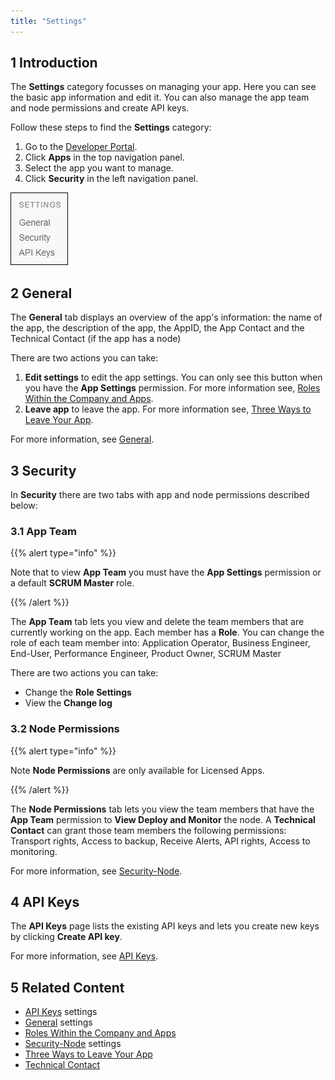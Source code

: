 ```yaml
---
title: "Settings"
---
```


## 1 Introduction

The **Settings** category focusses on managing your app. Here you can see the basic app information and edit it. You can also manage the app team and node permissions and create API keys.

Follow these steps to find the **Settings** category:

1.  Go to the [Developer Portal](http://home.mendix.com).
2.  Click **Apps** in the top navigation panel.
4.  Select the app you want to manage.
5.  Click **Security** in the left navigation panel.

  ![](attachments/settings.png)

## 2 General

The **General** tab displays an overview of the app's information: the name of the app, the description of the app, the AppID, the App Contact and the Technical Contact (if the app has a node)

There are two actions you can take:

1. **Edit settings** to edit the app settings. You can only see this button when you have the **App Settings** permission. For more information see, [Roles Within the Company and Apps](/developerportal/general/roles).
2. **Leave app** to leave the app. For more information see, [Three Ways to Leave Your App](/developerportal/general/leave-app).

For more information, see [General](/developerportal/settings/general-settings).

## 3 Security

In **Security** there are two tabs with app and node permissions described below:

### 3.1 App Team

{{% alert type="info" %}}

Note that to view **App Team** you must have the **App Settings** permission or a default **SCRUM Master** role.

{{% /alert %}}

The **App Team** tab lets you view and delete the team members that are currently working on the app. Each member has a **Role**.
You can change the role of each team member into: Application Operator, Business Engineer, End-User, Performance Engineer, Product Owner, SCRUM Master

There are two actions you can take:

*   Change the **Role Settings**
*   View the **Change log**

### 3.2 Node Permissions

{{% alert type="info" %}}

Note **Node Permissions** are only available for Licensed Apps.

{{% /alert %}}

The **Node Permissions** tab lets you view the team members that have the **App Team** permission to **View Deploy and Monitor** the node. A **Technical Contact** can grant those team members the following permissions: Transport rights, Access to backup, Receive Alerts, API rights, Access to monitoring.

For more information, see [Security-Node](/developerportal/settings/node-permissions).

## 4 API Keys
 
The **API Keys** page lists the existing API keys and lets you create new keys by clicking **Create API key**.

For more information, see [API Keys](/developerportal/settings/api-key).

## 5 Related Content

*  [API Keys](/developerportal/settings/api-key) settings
*  [General](/developerportal/settings/general-settings) settings
*  [Roles Within the Company and Apps](/developerportal/general/roles)
*  [Security-Node](/developerportal/settings/node-permissions) settings
*  [Three Ways to Leave Your App](/developerportal/general/leave-app)
*  [Technical Contact](/developerportal/settings/technical-contact)
